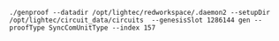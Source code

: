 

    ./genproof --datadir /opt/lightec/redworkspace/.daemon2 --setupDir /opt/lightec/circuit_data/circuits  --genesisSlot 1286144 gen --proofType SyncComUnitType --index 157
